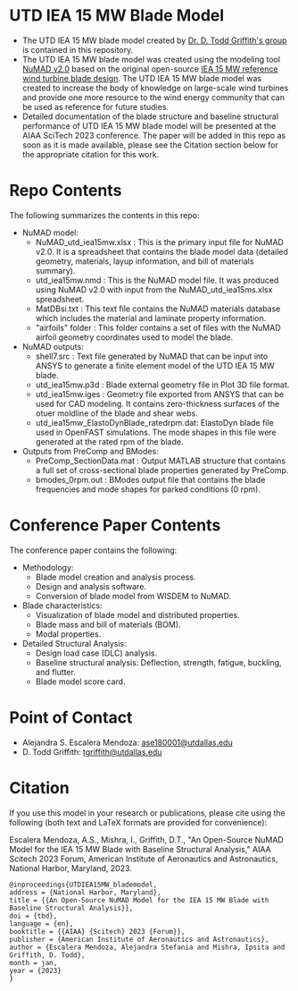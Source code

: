 # UTD IEA 15 MW Blade Model

- The UTD IEA 15 MW blade model created by [Dr. D. Todd Griffith's group](https://labs.utdallas.edu/griffith/) is contained in this repository. 
- The UTD IEA 15 MW blade model was created using the modeling tool [NuMAD v2.0](https://github.com/sandialabs/NuMAD/releases/tag/v2.0) based on the original open-source [IEA 15 MW reference wind turbine blade design](https://www.nrel.gov/docs/fy20osti/75698.pdf). The UTD IEA 15 MW blade model was created to increase the body of knowledge on large-scale wind turbines and provide one more resource to the wind energy community that can be used as reference for future studies. 
- Detailed documentation of the blade structure and baseline structural performance of UTD IEA 15 MW blade model will be presented at the AIAA SciTech 2023 conference. The paper will be added in this repo as soon as it is made available, please see the Citation section below for the appropriate citation for this work. 

# Repo Contents
The following summarizes the contents in this repo:
- NuMAD model: 
   - NuMAD_utd_iea15mw.xlsx : This is the primary input file for NuMAD v2.0. It is a spreadsheet that contains the blade model data (detailed geometry, materials, layup information, and bill of materials summary). 
   - utd_iea15mw.nmd : This is the NuMAD model file. It was produced using NuMAD v2.0 with input from the NuMAD_utd_iea15ms.xlsx spreadsheet. 
   - MatDBsi.txt : This text file contains the NuMAD materials database which includes the material and laminate property information. 
   - "airfoils" folder : This folder contains a set of files with the NuMAD airfoil geometry coordinates used to model the blade. 
- NuMAD outputs: 
  - shell7.src : Text file generated by NuMAD that can be input into ANSYS to generate a finite element model of the UTD IEA 15 MW blade. 
  - utd_iea15mw.p3d : Blade external geometry file in Plot 3D file format. 
  - utd_iea15mw.iges : Geometry file exported from ANSYS that can be used for CAD modeling. It contains zero-thickness surfaces of the otuer moldline of the blade and shear webs. 
  - utd_iea15mw_ElastoDynBlade_ratedrpm.dat: ElastoDyn blade file used in OpenFAST simulations. The mode shapes in this file were generated at the rated rpm of the blade. 
- Outputs from PreComp and BModes: 
  - PreComp_SectionData.mat : Output MATLAB structure that contains a full set of cross-sectional blade properties generated by PreComp. 
  - bmodes_0rpm.out : BModes output file that contains the blade frequencies and mode shapes for parked conditions (0 rpm).

# Conference Paper Contents
The conference paper contains the following: 
- Methodology: 
  - Blade model creation and analysis process. 
  - Design and analysis software. 
  - Conversion of blade model from WISDEM to NuMAD. 
- Blade characteristics: 
  - Visualization of blade model and distributed properties. 
  - Blade mass and bill of materials (BOM). 
  - Modal properties.
- Detailed Structural Analysis:
  - Design load case (DLC) analysis. 
  - Baseline structural analysis: Deflection, strength, fatigue, buckling, and flutter. 
  - Blade model score card. 

# Point of Contact
- Alejandra S. Escalera Mendoza: ase180001@utdallas.edu
- D. Todd Griffith: tgriffith@utdallas.edu

# Citation
If you use this model in your research or publications, please cite using the following (both text and LaTeX formats are provided for convenience):  

Escalera Mendoza, A.S., Mishra, I., Griffith, D.T., "An Open-Source NuMAD Model for the IEA 15 MW Blade with Baseline Structural Analysis," AIAA Scitech 2023 Forum, American Institute of Aeronautics and Astronautics, National Harbor, Maryland, 2023. 

    @inproceedings{UTDIEA15MW_blademodel,
    address = {National Harbor, Maryland},
    title = {{An Open-Source NuMAD Model for the IEA 15 MW Blade with Baseline Structural Analysis}},
    doi = {tbd},
    language = {en},
    booktitle = {{AIAA} {Scitech} 2023 {Forum}},
    publisher = {American Institute of Aeronautics and Astronautics},
    author = {Escalera Mendoza, Alejandra Stefania and Mishra, Ipsita and Griffith, D. Todd},
    month = jan,
    year = {2023}
    }
